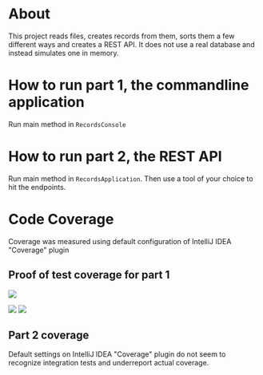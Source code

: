 # About
This project reads files, creates records from them, sorts them a few different ways and creates a REST API. It does not use a real database and instead simulates one in memory.

# How to run part 1, the commandline application
Run main method in `RecordsConsole`

# How to run part 2, the REST API
Run main method in `RecordsApplication`. Then use a tool of your choice to hit the endpoints. 

# Code Coverage
Coverage was measured using default configuration of IntelliJ IDEA "Coverage" plugin

## Proof of test coverage for part 1
![](https://firebasestorage.googleapis.com/v0/b/firescript-577a2.appspot.com/o/imgs%2Fapp%2Fhadrix%2FoaoIomU0Id.jpg?alt=media&token=1809d9b7-05a2-49e1-894c-1c4735f24cc3)

![](https://firebasestorage.googleapis.com/v0/b/firescript-577a2.appspot.com/o/imgs%2Fapp%2Fhadrix%2FmgJo9ZT79G.jpg?alt=media&token=940c414f-9202-4225-8977-fce8cb88c91d)
![](https://firebasestorage.googleapis.com/v0/b/firescript-577a2.appspot.com/o/imgs%2Fapp%2Fhadrix%2FLxUYooOaYa.jpg?alt=media&token=f54a71f1-68f9-4610-9321-0246383d3840)

## Part 2 coverage

Default settings on IntelliJ IDEA "Coverage" plugin do not seem to recognize integration tests and underreport actual coverage. 


